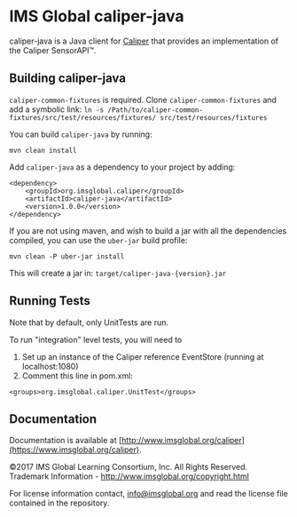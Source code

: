 IMS Global caliper-java
==============

caliper-java is a Java client for [Caliper](http://www.imsglobal.org/caliper) that provides an implementation of the Caliper SensorAPI™.

## Building caliper-java

`caliper-common-fixtures` is required. Clone `caliper-common-fixtures` and add a symbolic link: `ln -s /Path/to/caliper-common-fixtures/src/test/resources/fixtures/ src/test/resources/fixtures`

You can build `caliper-java` by running:
```
mvn clean install
```

Add `caliper-java` as a dependency to your project by adding:
```
<dependency>
    <groupId>org.imsglobal.caliper</groupId>
    <artifactId>caliper-java</artifactId>
    <version>1.0.0</version>
</dependency>
```

If you are not using maven, and wish to build a jar with all the dependencies compiled, you can use the `uber-jar` build profile:
```
mvn clean -P uber-jar install
```
This will create a jar in: `target/caliper-java-{version}.jar`

## Running Tests

Note that by default, only UnitTests are run.

To run "integration" level tests, you will need to

1. Set up an instance of the Caliper reference EventStore (running at localhost:1080)
2. Comment this line in pom.xml:  
```
<groups>org.imsglobal.caliper.UnitTest</groups>
```

## Documentation

Documentation is available at [http://www.imsglobal.org/caliper](https://www.imsglobal.org/caliper).

©2017 IMS Global Learning Consortium, Inc. All Rights Reserved.  
Trademark Information - http://www.imsglobal.org/copyright.html

For license information contact, info@imsglobal.org and read the license file contained in the repository.